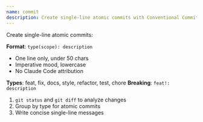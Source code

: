 ```yaml
---
name: commit
description: Create single-line atomic commits with Conventional Commits format
---
```


Create single-line atomic commits:

**Format**: `type(scope): description`
- One line only, under 50 chars
- Imperative mood, lowercase
- No Claude Code attribution

**Types**: feat, fix, docs, style, refactor, test, chore
**Breaking**: `feat!: description`

1. `git status` and `git diff` to analyze changes
2. Group by type for atomic commits
3. Write concise single-line messages
